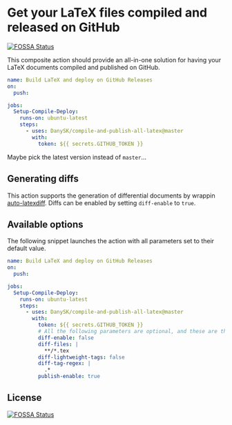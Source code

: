 # Get your LaTeX files compiled and released on GitHub
[![FOSSA Status](https://app.fossa.com/api/projects/git%2Bgithub.com%2FDanySK%2Fcompile-and-publish-all-latex.svg?type=shield)](https://app.fossa.com/projects/git%2Bgithub.com%2FDanySK%2Fcompile-and-publish-all-latex?ref=badge_shield)


This composite action should provide an all-in-one solution for having your LaTeX documents compiled and published on GitHub.

```yaml
name: Build LaTeX and deploy on GitHub Releases
on:
  push:

jobs:
  Setup-Compile-Deploy:
    runs-on: ubuntu-latest
    steps:
      - uses: DanySK/compile-and-publish-all-latex@master
        with:
          token: ${{ secrets.GITHUB_TOKEN }}
```

Maybe pick the latest version instead of `master`...

## Generating diffs

This action supports the generation of differential documents by wrappin [auto-latexdiff](https://github.com/DanySK/auto-latexdiff).
Diffs can be enabled by setting `diff-enable` to `true`.

## Available options

The following snippet launches the action with all parameters set to their default value.

```yaml
name: Build LaTeX and deploy on GitHub Releases
on:
  push:

jobs:
  Setup-Compile-Deploy:
    runs-on: ubuntu-latest
    steps:
      - uses: DanySK/compile-and-publish-all-latex@master
        with:
          token: ${{ secrets.GITHUB_TOKEN }}
          # All the following parameters are optional, and these are their default values
          diff-enable: false
          diff-files: |
            **/*.tex
          diff-lightweight-tags: false
          diff-tag-regex: |
            .*
          publish-enable: true
```

## License
[![FOSSA Status](https://app.fossa.com/api/projects/git%2Bgithub.com%2FDanySK%2Fcompile-and-publish-all-latex.svg?type=large)](https://app.fossa.com/projects/git%2Bgithub.com%2FDanySK%2Fcompile-and-publish-all-latex?ref=badge_large)